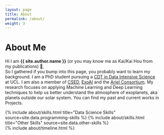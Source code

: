 ```yaml
---
layout: page
title: About
permalink: /about/
weight: 3
---
```


# **About Me**

Hi I am **{{ site.author.name }}** (or you may know me as Kai/Kai Hou from my publications) :wave:,<br>
So I gathered if you bump into this page, you probably want to learn my background. I am a PhD student pursuing a [CDT in Data Intensive Science](http://www.hep.ucl.ac.uk/cdt-dis/) at UCL. I am also a member of [CSED](https://www.ucl.ac.uk/space-exochemistry-data/), [ExoAI](http://exoai.eu/) and the [Ariel Consortium](https://arielmission.space/). My research focuses on applying Machine Learning and Deep Learning techniques to help us better understand the atmosphere of exoplanets, aka planets outside our solar system. You can find my past and current works in Projects. 


<div class="row">
{% include about/skills.html title="Data Science Skills" source=site.data.programming-skills %}
{% include about/skills.html title="Other Skills" source=site.data.other-skills %}
</div>

<div class="row">
{% include about/timeline.html %}
</div>
